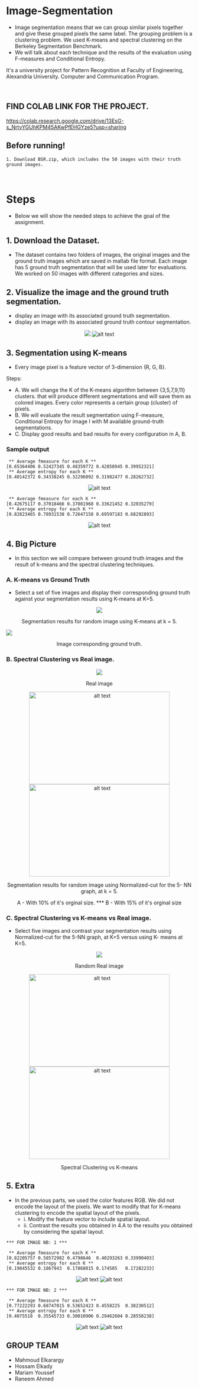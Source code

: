 # Image-Segmentation
 - Image segmentation means that we can group similar pixels together and give these grouped pixels the same label. The grouping problem is a clustering problem. We used K-means and spectral clustering on the Berkeley Segmentation Benchmark.
- We will talk about each technique and the results of the evaluation using F-measures and Conditional Entropy.

It's a university project for Pattern Recognition at Faculty of Engineering, Alexandria University. Computer and Communication Program.

<br>

## FIND COLAB LINK FOR THE PROJECT.
https://colab.research.google.com/drive/13EsG-s_NrtyYGUhKPM45AKwPfEHGYze5?usp=sharing

## Before running!
    1. Download BSR.zip, which includes the 50 images with their truth ground images.

<br>


# Steps
- Below we will show the needed steps to achieve the goal of the assignment.

## 1. Download the Dataset.
- The dataset contains two folders of images, the original images and the ground truth images which are saved in matlab file format. Each image has 5 ground truth segmentation that will be used later for evaluations. We worked on 50 images with different categories and sizes.

## 2. Visualize the image and the ground truth segmentation.
- display an image with its associated ground truth segmentation.
- display an image with its associated ground truth contour segmentation.
<p align="center">
<img src="photos/1.png" >
<img src="photos/2.png" alt="alt text">
</p>

## 3. Segmentation using K-means
- Every image pixel is a feature vector of 3-dimension {R, G, B}.

Steps:
 - A. We will change the K of the K-means algorithm between {3,5,7,9,11} clusters. that will produce different segmentations and will save them as colored images.         Every color represents a certain group (cluster) of pixels.
 - B. We will evaluate the result segmentation using F-measure, Conditional Entropy for image I with M available ground-truth segmentations.
 - C. Display good results and bad results for every configuration in A, B.

### Sample output
```
 ** Average fmeasure for each K **
[0.65364406 0.52427345 0.48359772 0.42858945 0.39952321]
 ** Average entropy for each K **
[0.40142372 0.34338245 0.32296092 0.31982477 0.28262732]
```
<p align="center">
 <img src="photos/3.png" alt="alt text">
</p>

```
 ** Average fmeasure for each K **
[0.42675117 0.37018466 0.37081968 0.33621452 0.32035279]
 ** Average entropy for each K **
[0.82823465 0.78931538 0.72647158 0.69597183 0.68292893]
```
<p align="center">
 <img src="photos/4.png" alt="alt text">
</p>

## 4. Big Picture
- In this section we will compare between ground truth images and the result of k-means and the spectral clustering techniques.

### A. K-means vs Ground Truth
- Select a set of five images and display their corresponding ground truth against your segmentation results using K-means at K=5.
<p align="center">
<img src="photos/5.png" >
<p align="center">Segmentation results for random image using K-means at k = 5.</p> 
<img src="photos/6.png">
<p align="center">Image corresponding ground truth.</p>
</p>

### B. Spectral Clustering vs Real image.
<p align="center">
 <img src="photos/9.png">
 <p align="center">Real image</p> 
</p>
<p align="center">
<img src="photos/11.png" alt="alt text" height="250" width="380" >
<img src="photos/10.png" alt="alt text" height="250" width="380" >
</p>
<p align="center">Segmentation results for random image using Normalized-cut for the 5- NN graph, at k = 5.</p> 
<p align="center">A - With 10% of it's orginal size.   ***   B - With 15% of it's orginal size</p> 


### C. Spectral Clustering vs K-means vs Real image.
- Select five images and contrast your segmentation results using Normalized-cut for the 5-NN graph, at K=5 versus using K- means at K=5.
<p align="center">
<img src="photos/9.png" >
<p align="center">Random Real image</p> 

<p align="center">
<img src="photos/10.png" alt="alt text" height="250" width="380" >
<img src="photos/13.png" alt="alt text" height="250" width="380" >
</p>
<p align="center">Spectral Clustering vs K-means</p>

## 5. Extra
- In the previous parts, we used the color features RGB. We did not encode the layout of the pixels. We want to modify that for K-means clustering to encode the spatial layout of the pixels.
  - i. Modify the feature vector to include spatial layout.
  - ii. Contrast the results you obtained in 4.A to the results you obtained by considering the spatial layout.
```
*** FOR IMAGE NB: 1 ***

 ** Average fmeasure for each K **
[0.82205757 0.58572982 0.4798646  0.40293263 0.33990403]
 ** Average entropy for each K **
[0.19845532 0.1867943  0.17868015 0.174505   0.17282233]
```

<p align="center">
 <img src="photos/20.png" alt="alt text">
 <img src="photos/21.png" alt="alt text">
</p>

```
*** FOR IMAGE NB: 2 ***

 ** Average fmeasure for each K **
[0.77222293 0.68747015 0.53652423 0.4558225  0.38230512]
 ** Average entropy for each K **
[0.4075518  0.35545733 0.30010906 0.29462604 0.28558238]
```
<p align="center">
 <img src="photos/22.png" alt="alt text">
 <img src="photos/23.png" alt="alt text">
</p>

## GROUP TEAM
  - Mahmoud Elkarargy
  - Hossam Elkady
  - Mariam Youssef
  - Raneem Ahmed
